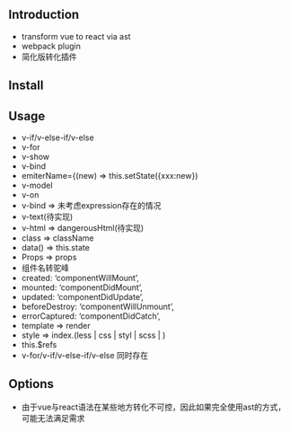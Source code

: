 
## Introduction
- transform vue to react via ast
- webpack plugin
- 简化版转化插件

## Install


## Usage
 - v-if/v-else-if/v-else
 - v-for
 - v-show
 - v-bind
 - emiterName={(new) => this.setState({xxx:new})
 - v-model
 - v-on
 - v-bind => 未考虑expression存在的情况
 - v-text(待实现)
 - v-html => dangerousHtml(待实现)
 - class => className
 - data() => this.state
 - Props => props
 - 组件名转驼峰
 - created: ‘componentWillMount’,
 - mounted: ‘componentDidMount’,
 - updated: ‘componentDidUpdate’,
 - beforeDestroy: ‘componentWillUnmount’,
 - errorCaptured: ‘componentDidCatch’,
 - template => render
 - style => index.(less | css | styl | scss | ) 
 - this.$refs
 - v-for/v-if/v-else-if/v-else 同时存在

## Options
- 由于vue与react语法在某些地方转化不可控，因此如果完全使用ast的方式，可能无法满足需求
